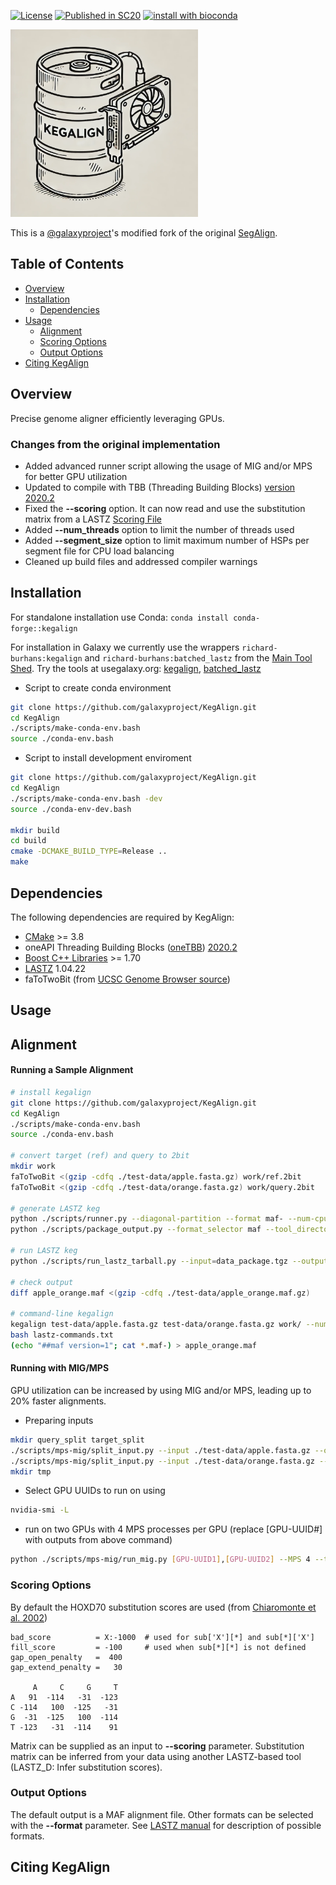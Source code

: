 [license-badge]: https://img.shields.io/badge/License-MIT-yellow.svg 
[license-link]: https://opensource.org/licenses/MIT

[![License][license-badge]][license-link]
[![Published in SC20](https://img.shields.io/badge/published%20in-SC20-blue.svg)](https://doi.ieeecomputersociety.org/10.1109/SC41405.2020.00043)
[![install with bioconda](https://img.shields.io/badge/install%20with-bioconda-brightgreen.svg?style=flat)](http://bioconda.github.io/recipes/kegalign-full/README.html)

<img src="kegalign_logo.webp" width="300">

This is a [@galaxyproject](https://github.com/galaxyproject)'s modified fork of the original [SegAlign](https://github.com/gsneha26/SegAlign). 

## Table of Contents

- [Overview](#overview)
- [Installation](#installation)
  - [Dependencies](#dependencies)
- [Usage](#usage)
  - [Alignment](#alignment)
  - [Scoring Options](#scoring)
  - [Output Options](#output)
- [Citing KegAlign](#cite_kegalign)

## <a name="overview"></a> Overview

Precise genome aligner efficiently leveraging GPUs.

### <a name="changes"></a> Changes from the original implementation

- Added advanced runner script allowing the usage of MIG and/or MPS for better GPU utilization
- Updated to compile with TBB (Threading Building Blocks) [version 2020.2](https://github.com/oneapi-src/oneTBB/releases/tag/v2020.2)
- Fixed the **--scoring** option. It can now read and use the substitution matrix from a LASTZ [Scoring File](https://lastz.github.io/lastz/#fmt_scoring)
- Added **--num_threads** option to limit the number of threads used
- Added **--segment_size** option to limit maximum number of HSPs per segment file for CPU load balancing
- Cleaned up build files and addressed compiler warnings

## <a name="installation"></a> Installation

For standalone installation use Conda: `conda install conda-forge::kegalign`

For installation in Galaxy we currently use the wrappers `richard-burhans:kegalign` and `richard-burhans:batched_lastz` from the [Main Tool Shed](https://toolshed.g2.bx.psu.edu/).
Try the tools at usegalaxy.org: [kegalign](https://usegalaxy.org/root?tool_id=toolshed.g2.bx.psu.edu/repos/richard-burhans/kegalign/kegalign/), [batched_lastz](https://usegalaxy.org/root?tool_id=toolshed.g2.bx.psu.edu/repos/richard-burhans/batched_lastz/batched_lastz/)

* Script to create conda environment

```bash
git clone https://github.com/galaxyproject/KegAlign.git
cd KegAlign
./scripts/make-conda-env.bash
source ./conda-env.bash
```

* Script to install development enviroment

```bash
git clone https://github.com/galaxyproject/KegAlign.git
cd KegAlign
./scripts/make-conda-env.bash -dev
source ./conda-env-dev.bash

mkdir build
cd build
cmake -DCMAKE_BUILD_TYPE=Release ..
make
```
## <a name="dependencies"></a> Dependencies
The following dependencies are required by KegAlign:

  * [CMake](https://cmake.org/) >= 3.8
  * oneAPI Threading Building Blocks ([oneTBB](https://oneapi-src.github.io/oneTBB/)) [2020.2](https://github.com/oneapi-src/oneTBB/releases/tag/v2020.2)
  * [Boost C++ Libraries](https://www.boost.org/) >= 1.70
  * [LASTZ](https://github.com/lastz/lastz) 1.04.22
  * faToTwoBit (from [UCSC Genome Browser source](https://github.com/ucscGenomeBrowser/kent))

## <a name="usage"></a> Usage

## <a name="alignment"></a> Alignment

#### Running a Sample Alignment
```bash
# install kegalign
git clone https://github.com/galaxyproject/KegAlign.git
cd KegAlign
./scripts/make-conda-env.bash
source ./conda-env.bash

# convert target (ref) and query to 2bit
mkdir work
faToTwoBit <(gzip -cdfq ./test-data/apple.fasta.gz) work/ref.2bit
faToTwoBit <(gzip -cdfq ./test-data/orange.fasta.gz) work/query.2bit

# generate LASTZ keg
python ./scripts/runner.py --diagonal-partition --format maf- --num-cpu 16 --num-gpu 1 --output-file data_package.tgz --output-type tarball --tool_directory ./scripts test-data/apple.fasta.gz test-data/orange.fasta.gz
python ./scripts/package_output.py --format_selector maf --tool_directory ./scripts

# run LASTZ keg
python ./scripts/run_lastz_tarball.py --input=data_package.tgz --output=apple_orange.maf --parallel=16

# check output
diff apple_orange.maf <(gzip -cdfq ./test-data/apple_orange.maf.gz)

# command-line kegalign
kegalign test-data/apple.fasta.gz test-data/orange.fasta.gz work/ --num_gpu 1 --num_threads 16 > lastz-commands.txt
bash lastz-commands.txt
(echo "##maf version=1"; cat *.maf-) > apple_orange.maf
```

#### Running with MIG/MPS
GPU utilization can be increased by using MIG and/or MPS, leading up to 20% faster alignments.

* Preparing inputs

```bash
mkdir query_split target_split
./scripts/mps-mig/split_input.py --input ./test-data/apple.fasta.gz --out query_split --to_2bit --goal_bp 20000000
./scripts/mps-mig/split_input.py --input ./test-data/orange.fasta.gz --out target_split --to_2bit --goal_bp 20000000
mkdir tmp
```

* Select GPU UUIDs to run on using

```bash
nvidia-smi -L
```

* run on two GPUs with 4 MPS processes per GPU (replace [GPU-UUID#] with outputs from above command)

```bash
python ./scripts/mps-mig/run_mig.py [GPU-UUID1],[GPU-UUID2] --MPS 4 --target ./target_split --query ./query_split  --tmp_dir ./tmp/ --mps_pipe_dir ./tmp/ --output ./apples_oranges.maf --num_threads 64
```

### <a name="scoring"></a>Scoring Options

By default the HOXD70 substitution scores are used (from [Chiaromonte et al. 2002](https://doi.org/10.1142/9789812799623_0012))

    bad_score          = X:-1000  # used for sub['X'][*] and sub[*]['X']
    fill_score         = -100     # used when sub[*][*] is not defined
    gap_open_penalty   =  400
    gap_extend_penalty =   30

         A     C     G     T
    A   91  -114   -31  -123
    C -114   100  -125   -31
    G  -31  -125   100  -114
    T -123   -31  -114    91

Matrix can be supplied as an input to **--scoring** parameter. Substitution matrix can be inferred from your data using another LASTZ-based tool (LASTZ_D: Infer substitution scores).

### <a name="output"></a>Output Options

The default output is a MAF alignment file. Other formats can be selected with the **--format** parameter.  See [LASTZ manual](https://lastz.github.io/lastz/#formats) for description of possible formats.

## <a name="cite_kegalign"></a> Citing KegAlign

